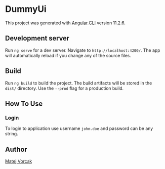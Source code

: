 # DummyUi

This project was generated with [Angular CLI](https://github.com/angular/angular-cli) version 11.2.6.

## Development server

Run `ng serve` for a dev server. Navigate to `http://localhost:4200/`. The app will automatically reload if you change any of the source files.

## Build

Run `ng build` to build the project. The build artifacts will be stored in the `dist/` directory. Use the `--prod` flag for a production build.

## How To Use
### Login

To login to application use username `john.doe` and password can be any string.

## Author

[Matej Vorcak](mailto:matejvorcak@gmail.com)